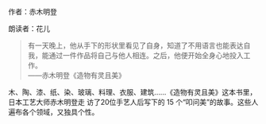 作者：赤木明登

朗读者：花儿

> 有一天晚上，他从手下的形状里看见了自身，知道了不用语言也能表达自我，能通过一件作品将自己与他人相连。之后，他便开始全身心地投入工作。  
> ——赤木明登《造物有灵且美》

木、陶、漆、纸、染、玻璃、料理、衣服、建筑……《造物有灵且美》这本书里，日本工艺大师赤木明登走 访了20位手艺人后写下的 15 个“叩问美”的故事。这些人遍布各个领域，又独具个性。

